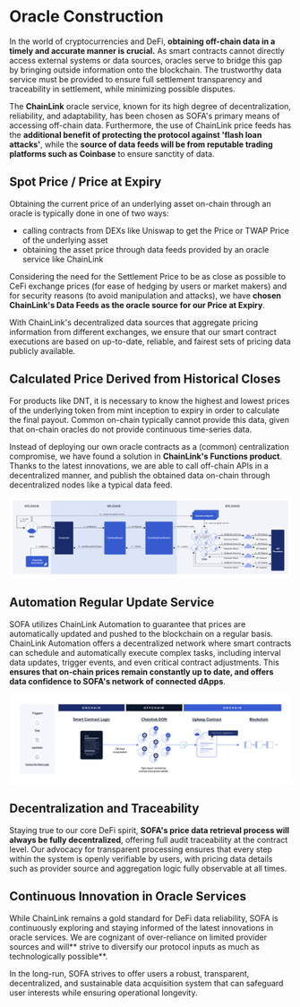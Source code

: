 # Oracle Construction

In the world of cryptocurrencies and DeFi, **obtaining off-chain data in a timely and accurate manner is crucial.**  As smart contracts cannot directly access external systems or data sources, oracles serve to bridge this gap by bringing outside information onto the blockchain.  The trustworthy data service must be provided to ensure full settlement transparency and traceability in settlement, while minimizing possible disputes.

The **ChainLink** oracle service, known for its high degree of decentralization, reliability, and adaptability, has been chosen as SOFA's primary means of accessing off-chain data.  Furthermore, the use of ChainLink price feeds has the **additional benefit of protecting the protocol against 'flash loan attacks'**, while the **source of data feeds will be from reputable trading platforms such as Coinbase** to ensure sanctity of data.

## Spot Price / Price at Expiry

Obtaining the current price of an underlying asset on-chain through an oracle is typically done in one of two ways:

- calling contracts from DEXs like Uniswap to get the Price or TWAP Price of the underlying asset
- obtaining the asset price through data feeds provided by an oracle service like ChainLink

Considering the need for the Settlement Price to be as close as possible to CeFi exchange prices (for ease of hedging by users or market makers) and for security reasons (to avoid manipulation and attacks), we have **chosen ChainLink's Data Feeds as the oracle source for our Price at Expiry**.

With ChainLink's decentralized data sources that aggregate pricing information from different exchanges, we ensure that our smart contract executions are based on up-to-date, reliable, and fairest sets of pricing data publicly available.

## Calculated Price Derived from Historical Closes

For products like DNT, it is necessary to know the highest and lowest prices of the underlying token from mint inception to expiry in order to calculate the final payout.  Common on-chain typically cannot provide this data, given that on-chain oracles do not provide continuous time-series data.

Instead of deploying our own oracle contracts as a (common) centralization compromise, we have found a solution in **ChainLink's Functions product**.  Thanks to the latest innovations, we are able to call off-chain APIs in a decentralized manner, and publish the obtained data on-chain through decentralized nodes like a typical data feed.

![](../../../static/KW48blDaAoRRr5xgXJjuRmf9stf.png)

## Automation Regular Update Service

SOFA utilizes ChainLink Automation to guarantee that prices are automatically updated and pushed to the blockchain on a regular basis. ChainLink Automation offers a decentralized network where smart contracts can schedule and automatically execute complex tasks, including interval data updates, trigger events, and even critical contract adjustments.  This **ensures that on-chain prices remain constantly up to date, and offers data confidence to SOFA's network of connected dApps**.

![](../../../static/K6w7bphPKoTSrGxBMgcuUfFYszc.png)

## Decentralization and Traceability

Staying true to our core DeFi spirit, **SOFA's price data retrieval process will always be fully decentralized**, offering full audit traceability at the contract level.  Our advocacy for transparent processing ensures that every step within the system is openly verifiable by users, with pricing data details such as provider source and aggregation logic fully observable at all times.

## Continuous Innovation in Oracle Services

While ChainLink remains a gold standard for DeFi data reliability, SOFA is continuously exploring and staying informed of the latest innovations in oracle services.  We are cognizant of over-reliance on limited provider sources and will** strive to diversify our protocol inputs as much as technologically possible**.

In the long-run, SOFA strives to offer users a robust, transparent, decentralized, and sustainable data acquisition system that can safeguard user interests while ensuring operational longevity.

